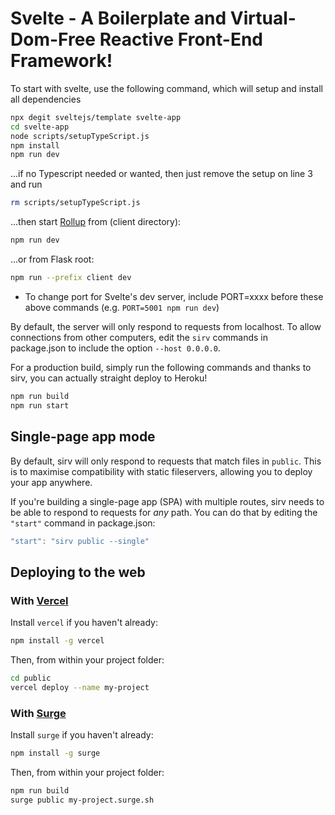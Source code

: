 # Svelte - A Boilerplate and Virtual-Dom-Free Reactive Front-End Framework!

To start with svelte, use the following command, which will setup and install all dependencies 
```bash
npx degit sveltejs/template svelte-app
cd svelte-app
node scripts/setupTypeScript.js
npm install
npm run dev
```
...if no Typescript needed or wanted, then just remove the setup on line 3 and run
```bash
rm scripts/setupTypeScript.js
```

...then start [Rollup](https://rollupjs.org) from (client directory):

```bash
npm run dev
```

...or from Flask root:
```bash
npm run --prefix client dev
```
  - To change port for Svelte's dev server, include PORT=xxxx before these above commands (e.g. `PORT=5001 npm run dev`)

By default, the server will only respond to requests from localhost. To allow connections from other computers, edit the `sirv` commands in package.json to include the option `--host 0.0.0.0`.

For a production build, simply run the following commands and thanks to sirv, you can actually straight deploy to Heroku!
```bash
npm run build
npm run start
```

## Single-page app mode

By default, sirv will only respond to requests that match files in `public`. This is to maximise compatibility with static fileservers, allowing you to deploy your app anywhere.

If you're building a single-page app (SPA) with multiple routes, sirv needs to be able to respond to requests for *any* path. You can do that by editing the `"start"` command in package.json:

```js
"start": "sirv public --single"
```

## Deploying to the web

### With [Vercel](https://vercel.com)

Install `vercel` if you haven't already:

```bash
npm install -g vercel
```

Then, from within your project folder:

```bash
cd public
vercel deploy --name my-project
```

### With [Surge](https://surge.sh/)

Install `surge` if you haven't already:

```bash
npm install -g surge
```

Then, from within your project folder:

```bash
npm run build
surge public my-project.surge.sh
```

